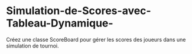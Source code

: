 # Simulation-de-Scores-avec-Tableau-Dynamique-
 Créez une classe ScoreBoard pour gérer les scores des joueurs dans une  simulation de tournoi. 
